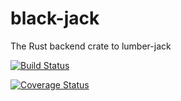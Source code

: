 # black-jack

The Rust backend crate to lumber-jack

[![Build Status](https://travis-ci.org/milesgranger/black-jack.svg?branch=master)](https://travis-ci.org/milesgranger/black-jack)

[![Coverage Status](https://coveralls.io/repos/github/milesgranger/black-jack/badge.png?branch=master)](https://coveralls.io/github/milesgranger/black-jack?branch=master)
